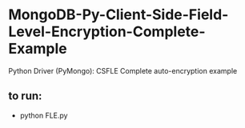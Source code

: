 # MongoDB-Py-Client-Side-Field-Level-Encryption-Complete-Example
Python Driver (PyMongo): CSFLE Complete auto-encryption example

## to run:
* python FLE.py
